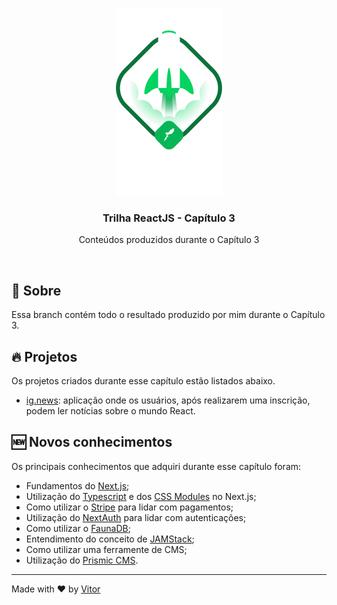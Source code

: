 <p align="center">
  <img src='.github/ignite.png' />
</p>

<h3 align="center">
  Trilha ReactJS - Capítulo 3
</h2>
<p align="center">
	Conteúdos produzidos durante o Capítulo 3
</p>

<br/>

## :green_book: Sobre

Essa branch contém todo o resultado produzido por mim durante o Capítulo 3.

## :fire: Projetos

Os projetos criados durante esse capítulo estão listados abaixo.

- [ig.news](https://github.com/vitorpedeo/ignite-react/tree/chapter3/ignews): aplicação
onde os usuários, após realizarem uma inscrição, podem ler notícias sobre o mundo React. 

## :new: Novos conhecimentos

Os principais conhecimentos que adquiri durante esse capítulo foram:

- Fundamentos do [Next.js](https://nextjs.org/);
- Utilização do [Typescript](https://www.typescriptlang.org/) e dos [CSS Modules](https://github.com/css-modules/css-modules) no Next.js;
- Como utilizar o [Stripe](https://stripe.com/) para lidar com pagamentos;
- Utilização do [NextAuth](https://next-auth.js.org/) para lidar com autenticações;
- Como utilizar o [FaunaDB](https://fauna.com/);
- Entendimento do conceito de [JAMStack](https://jamstack.org/);
- Como utilizar uma ferramente de CMS;
- Utilização do [Prismic CMS](https://prismic.io/).

---

Made with :heart: by [Vitor](https://www.linkedin.com/in/vitor-pereira-309a7319b/)